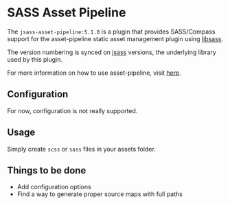 SASS Asset Pipeline
==========================
The `jsass-asset-pipeline:5.1.0` is a plugin that provides SASS/Compass support for the asset-pipeline static asset management plugin using [libsass](https://github.com/sass/libsass).

The version numbering is synced on [jsass](https://github.com/bit3/jsass) versions, the underlying library used by this plugin.

For more information on how to use asset-pipeline, visit [here](http://www.github.com/bertramdev/asset-pipeline).

Configuration
-------------

For now, configuration is not really supported.

Usage
-----
Simply create `scss` or `sass` files in your assets folder. 


Things to be done
-----------------

* Add configuration options
* Find a way to generate proper source maps with full paths
